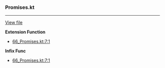 ### Promises.kt
---
[View file](../files/66_Promises.kt)

**Extension Function**

 - [66_Promises.kt:7:1](../files/66_Promises.kt#L7)

**Infix Func**

 - [66_Promises.kt:7:1](../files/66_Promises.kt#L7)
